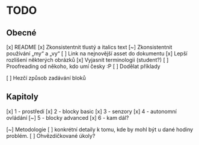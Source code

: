 # TODO
## Obecné
[x] README
[x] Zkonsistentnit tlustý a italics text
[~] Zkonsistentnit používání „my“ a „vy“
[ ] Link na nejnovější asset do dokumentu
[x] Lepší rozlišení některých obrázků
[x] Vyjasnit terminologii (student?)
[ ] Proofreading od někoho, kdo umí česky :P
[ ] Dodělat příklady

[ ] Hezčí způsob zadávání bloků

## Kapitoly
[x] 1 - prostředí
[x] 2 - blocky basic
[x] 3 - senzory
[x] 4 - autonomní ovládání
[~] 5 - blocky advanced
[x] 6 - kam dál?

[~] Metodologie
	[ ] konkrétní detaily k tomu, kde by mohl být u dané hodiny problém.
	[ ] Ohvězdičkované úkoly?
